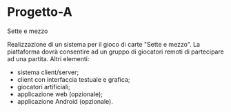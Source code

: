 # Progetto-A
Sette e mezzo

Realizzazione di un sistema per il gioco di carte "Sette e mezzo". La
piattaforma dovrà consentire ad un gruppo di giocatori remoti di
partecipare ad una partita. Altri elementi:
- sistema client/server;
- client con interfaccia testuale e grafica;
- giocatori artificiali;
- applicazione web (opzionale);
- applicazione Android (opzionale).

